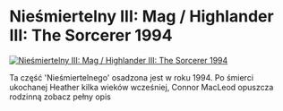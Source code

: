 Nieśmiertelny III: Mag / Highlander III: The Sorcerer 1994 
=============
[![Nieśmiertelny III: Mag / Highlander III: The Sorcerer 1994 ](http://vidos.pl/images/player.gif)](http://vidos.pl/niesmiertelny-iii-mag-highlander-iii-the-sorcerer-1994)

 Ta część 'Nieśmiertelnego' osadzona jest w roku 1994. Po śmierci ukochanej Heather kilka wieków wcześniej, Connor MacLeod opuszcza rodzinną zobacz pełny opis
